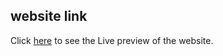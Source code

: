 ## website link
Click [here](https://context-app-react-2zr2mgd7n-sumanislam.vercel.app/) to see the Live preview of the website.
